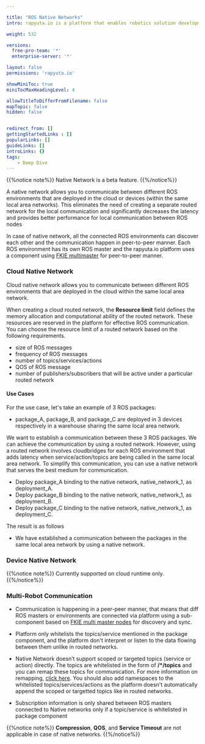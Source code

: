 ```yaml
---

title: "ROS Native Networks"
intro: rapyuta.io is a platform that enables robotics solution development by providing the necessary software infrastructure and facilitating the interaction between multiple stakeholders who contribute to the solution development.

weight: 532

versions:
  free-pro-team: '*'
  enterprise-server: '*'

layout: false
permissions: 'rapyuta.io'

showMiniToc: true
miniTocMaxHeadingLevel: 4

allowTitleToDifferFromFilename: false
mapTopic: false
hidden: false


redirect_from: []
gettingStartedLinks : []
popularLinks: []
guideLinks: []
introLinks: {}
tags:
    - Deep Dive
---
```

{{%notice note%}}
Native Network is a beta feature.
  {{%/notice%}}

A native network allows you to communicate between different ROS environments that are deployed in the cloud or devices (within the same local area networks). This eliminates the need of creating a separate routed network for the local communication and significantly decreases the latency and provides better performance for local communication between ROS nodes

In case of native network, all the connected ROS environments can discover each other and the communication happen in peer-to-peer manner. Each ROS environment has its own ROS master and the rapyuta.io platform uses a component using [FKIE multimaster]() for peer-to-peer manner.


### Cloud Native Network

Cloud native network allows you to communicate between different ROS environments that are deployed in the cloud within the same local area network.

When creating a cloud routed network, the **Resource limit** field defines the memory allocation and computational ability of the routed network. These resources are reserved in the platform for effective ROS communication. You can choose the resource limit of a routed network based on the following requirements.

* size of ROS messages
* frequency of ROS messages
* number of topics/services/actions
* QOS of ROS message
* number of publishers/subscribers that will be active under a particular routed network


#### Use Cases

For the use case, let's take an example of 3 ROS packages: 

* package_A, package_B, and package_C are deployed in 3 devices respectively in a warehouse sharing the same local area network.

We want to establish a communication between these 3  ROS packages. We can achieve the communication by using a routed network. However, using a routed network involves cloudbridges for each ROS environment that adds latency when service/action/topics are being called in the same local area network. To simplify this communication, you can use a native network that serves the best medium for communication.

* Deploy package_A binding to the native network, native_network_1, as deployment_A.
* Deploy package_B binding to the native network, native_network_1, as deployment_B.
* Deploy package_C binding to the native network, native_network_1, as deployment_C.

The result is as follows

* We have established a communication between the packages in the same local area network by using a native network.


### Device Native Network

{{%notice note%}}
Currently supported on cloud runtime only.
  {{%/notice%}}


### Multi-Robot Communication 

  * Communication is happening in a peer-peer manner, that means that diff ROS masters or environments are connected via platform using a sub-component based on [FKIE multi master nodes](https://github.com/fkie/multimaster_fkie) for discovery and sync.

  * Platform only whitelists the topics/service mentioned in the package component, and the platform don't interpret or listen to the data flowing between them unlike in routed networks.

  * Native Network doesn’t support scoped or targeted topics (service or action) directly. The topics are whitelisted in the form of **/*/topics** and you can remap these topics for communication. For more information on remapping, [click here](http://wiki.ros.org/roslaunch/XML/remap). You should also add namespaces to the whitelisted topics/services/actions as the platform doesn't automatically append the scoped or targetted topics like in routed networks.

  * Subscription information is only shared between ROS masters connected to Native networks only if a topic/service is whitelisted in package component


{{%notice note%}}
**Compression**, **QOS**, and **Service Timeout** are not applicable in case of native networks. 
{{%/notice%}}
